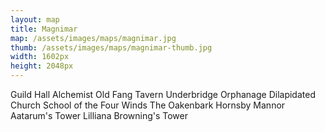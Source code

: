 ```yaml
---
layout: map
title: Magnimar
map: /assets/images/maps/magnimar.jpg
thumb: /assets/images/maps/magnimar-thumb.jpg
width: 1602px
height: 2048px
---
```

<span class="--left" style="top:1174px;left:1242px;">Guild Hall</span>
<span class="--left venalis" style="top:1245px;left:1271px;">Alchemist</span>
<span class="--right" style="top:915px;left:778px;">Old Fang Tavern</span>
<span class="--left moonfeather" style="top:1533px;left:329px;">Underbridge Orphanage</span>
<span class="--left" style="top:1614px;left:314px;">Dilapidated Church</span>
<span class="--right pring" style="top:294px;left:692px;">School of the Four Winds</span>
<span class="hidden --right venalis" style="top:1093px;left:1008px;">The Oakenbark</span>
<span class="hidden --right zaradae" style="top:108px;left:703px;">Hornsby Mannor</span>
<span class="hidden --right" style="top:1385px;left:1041px;">Aatarum's Tower</span>
<span class="--right" style="top:1385px;left:964px;">Lilliana Browning's Tower</span>

